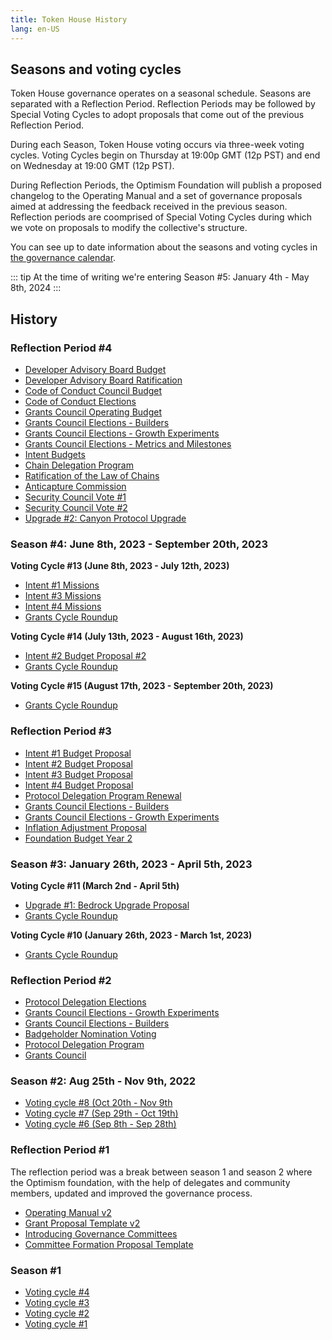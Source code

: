 ```yaml
---
title: Token House History
lang: en-US
---
```


## Seasons and voting cycles

Token House governance operates on a seasonal schedule.
Seasons are separated with a Reflection Period. Reflection Periods may be followed by Special Voting Cycles to adopt proposals that come out of the previous Reflection Period.

During each Season, Token House voting occurs via three-week voting cycles. 
Voting Cycles begin on Thursday at 19:00p GMT (12p PST) and end on Wednesday at 19:00 GMT (12p PST).


During Reflection Periods, the Optimism Foundation will publish a proposed changelog to the Operating Manual and a set of governance proposals aimed at addressing the feedback received in the previous season. 
Reflection periods are coomprised of Special Voting Cycles during which we vote on proposals to modify the collective's structure.

You can see up to date information about the seasons and voting cycles in [the governance calendar](https://calendar.google.com/calendar/u/0/r?cid=Y180aHVpNzBpdG0wODllN3Q4cTUwaGVoMWtub0Bncm91cC5jYWxlbmRhci5nb29nbGUuY29t).


::: tip At the time of writing we're entering Season #5: January 4th - May 8th, 2024
:::

## History

### Reflection Period #4
   - [Developer Advisory Board Budget](https://vote.optimism.io/proposals/67269789039629895178640755758170247888863792004069768037736283616310331965838)
   - [Developer Advisory Board Ratification](https://vote.optimism.io/proposals/95102633290576253416299445955061077431090693890673037767791097228222587378331)
   - [Code of Conduct Council Budget](https://vote.optimism.io/proposals/26993004599223263087505603454119723751877285713239446072681254755783718227511)
   - [Code of Conduct Elections](https://vote.optimism.io/proposals/102821998933460159156263544808281872605936639206851804749751748763651967264110)
   - [Grants Council Operating Budget](https://vote.optimism.io/proposals/47864371633107534187617995773541299064963460661119440983190542488743950169122)
   - [Grants Council Elections - Builders](https://vote.optimism.io/proposals/13644637236772462780287582686131348226526824657027343360896627559283471469688)
   - [Grants Council Elections - Growth Experiments](https://vote.optimism.io/proposals/87355419461675705865096288750937924893466943101654806912041265394266455745819)
   - [Grants Council Elections - Metrics and Milestones](https://vote.optimism.io/proposals/96868135958111078064987938855232246504506994378309573614627090826820561655088)
   - [Intent Budgets](https://vote.optimism.io/proposals/11595556248137084019024264942104169821784001997050285438055123196153848845549)
   - [Chain Delegation Program](https://vote.optimism.io/proposals/23645858735980247449510302520189443998369792603230659191221949690963680987113)
   - [Ratification of the Law of Chains](https://vote.optimism.io/proposals/112047914448178129124907599845371359974256142096707624346739203514792263033877)
   - [Anticapture Commission](https://vote.optimism.io/proposals/22387138384033903985192420283570655912990907953544385753324581204637906644383)
   - [Security Council Vote #1](https://vote.optimism.io/proposals/27439950952007920118525230291344523079212068327713298769307857575418374325849)
   - [Security Council Vote #2](https://vote.optimism.io/proposals/85591583404433237270543189567126336043697987369929953414380041066767718361144)
   - [Upgrade #2: Canyon Protocol Upgrade](https://vote.optimism.io/proposals/20327152654308054166942093105443920402082671769027198649343468266910325783863)

### Season #4: June 8th, 2023 - September 20th, 2023
**Voting Cycle #13 (June 8th, 2023 - July 12th, 2023)**
  - [Intent #1 Missions](https://vote.optimism.io/proposals/89065519272487155253137299698235721564519179632704918690534400514930936156393)
  - [Intent #3 Missions](https://vote.optimism.io/proposals/76298930109016961673734608568752969826843280855214969572559472848313136347131)
  - [Intent #4 Missions](https://vote.optimism.io/proposals/16633367863894036056841722161407059007904922838583677995599242776177398115322)
  - [Grants Cycle Roundup](https://gov.optimism.io/t/cycle-13-final-grants-roundup/6454)
 
 **Voting Cycle #14 (July 13th, 2023 - August 16th, 2023)**
  - [Intent #2 Budget Proposal #2](https://vote.optimism.io/proposals/46755965320953291432113738397437466520155684451527981335363452666080752126186)
  - [Grants Cycle Roundup](https://gov.optimism.io/t/cycle-14-final-grants-roundup/6676)
 
**Voting Cycle #15 (August 17th, 2023 - September 20th, 2023)**
  - [Grants Cycle Roundup](https://gov.optimism.io/t/cycle-15-final-grants-roundup/6858)

### Reflection Period #3

- [Intent #1 Budget Proposal](https://vote.optimism.io/proposals/51738314696473345172141808043782330430064117614433447104828853768775712054864)
- [Intent #2 Budget Proposal](https://vote.optimism.io/proposals/32970701904870446614408373011942917680422376755229075190214017021915019093516)
- [Intent #3 Budget Proposal](https://vote.optimism.io/proposals/94365805422398770067924881378455503928423439630602149628781926844759467250082)
- [Intent #4 Budget Proposal](https://vote.optimism.io/proposals/103695324913424597802389181312722993037601032681914451632412140667432224173014)
- [Protocol Delegation Program Renewal](https://vote.optimism.io/proposals/64930538748268257621925093712454552173772860987977453334165023026835711650357)
- [Grants Council Elections - Builders](https://vote.optimism.io/proposals/2808108363564117434228597137832979672586627356483314020876637262618986508713)
- [Grants Council Elections - Growth Experiments](https://vote.optimism.io/proposals/103713749716503028671815481721039004389156473487450783632177114353117435138377)
- [Inflation Adjustment Proposal](https://vote.optimism.io/proposals/80982553847843251343725022866904947381762263529096361834044805234222094077710)
- [Foundation Budget Year 2](https://vote.optimism.io/proposals/29831001453379581627736734765818959389842109811221412662144194715522205098015)

### Season #3: January 26th, 2023 - April 5th, 2023

**Voting Cycle #11 (March 2nd - April 5th)**
  - [Upgrade #1: Bedrock Upgrade Proposal](https://vote.optimism.io/proposals/114732572201709734114347859370226754519763657304898989580338326275038680037913)
  - [Grants Cycle Roundup](https://gov.optimism.io/t/cycle-11-final-grants-roundup/5842)

**Voting Cycle #10 (January 26th, 2023 - March 1st, 2023)**
  - [Grants Cycle Roundup](https://gov.optimism.io/t/cycle-10-final-grants-roundup/5418)
    

### Reflection Period #2
 
* [Protocol Delegation Elections](https://snapshot.org/#/opcollective.eth/proposal/0x88583c43b196ec86cee45345611b582108f1d6933ab688a7cae992a6baa552a6)
* [Grants Council Elections - Growth Experiments](https://snapshot.org/#/opcollective.eth/proposal/0xa9457a5344747a6c272de786419fc7a4e83fcf0f927ef9b1ce767452faa9b453)
* [Grants Council Elections - Builders](https://snapshot.org/#/opcollective.eth/proposal/0xdcff47b93fb17a11411bda1809e22cba72e5131d31624e4c0f2b9dbee6811f5c)
* [Badgeholder Nomination Voting](https://snapshot.org/#/opcollective.eth/proposal/0x22d4c3ab56832de58c1774d1a0aeb61ba6dde8b16c0f8382f85d8935f3ee1f11)
* [Protocol Delegation Program](https://snapshot.org/#/opcollective.eth/proposal/0x3a1f9a30c47d6060f3b732404f3a6b2ceba3da07be0505ef0f93b6dab7fa3185)
* [Grants Council](https://snapshot.org/#/opcollective.eth/proposal/0x37fc8a6ae60cff2e4e72fe9c0567f739bb9a78262c2ada236892fcbc7af2c32d)

### Season #2: Aug 25th - Nov 9th, 2022

* [Voting cycle #8 (Oct 20th - Nov 9th](https://gov.optimism.io/t/voting-cycle-8-roundup/3742) 
* [Voting cycle #7 (Sep 29th - Oct 19th)](https://gov.optimism.io/t/voting-cycle-7-roundup/3586)  
* [Voting cycle #6 (Sep 8th - Sep 28th)](https://gov.optimism.io/t/voting-cycle-6-roundup/3481)

### Reflection Period #1 

The reflection period was a break between season 1 and season 2 where the Optimism foundation, with the help of delegates and community members, updated and improved the governance process.

- [Operating Manual v2](https://gov.optimism.io/t/operating-manual-of-the-optimism-collective-v0-2-0/3370/8)
- [Grant Proposal Template v2](https://gov.optimism.io/t/grant-proposal-template/3233/15)
- [Introducing Governance Committees](https://gov.optimism.io/t/introducing-governance-committees/3238/60)
- [Committee Formation Proposal Template](https://gov.optimism.io/t/phase-1-committee-formation-proposal-template/3281/9)


### Season #1
* [Voting cycle #4](https://gov.optimism.io/t/voting-cycle-4-roundup/3055)
* [Voting cycle #3](https://gov.optimism.io/t/voting-cycle-3-roundup/2923)
* [Voting cycle #2](https://gov.optimism.io/t/voting-cycle-2-roundup/2754)
* [Voting cycle #1](https://gov.optimism.io/t/voting-cycle-1-roundup/2619)
